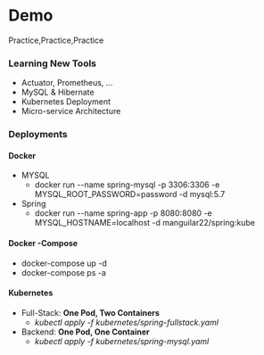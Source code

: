 # Demo 

Practice,Practice,Practice 

### Learning New Tools 
* Actuator, Prometheus, ... 
* MySQL & Hibernate 
* Kubernetes Deployment 
* Micro-service Architecture 

### Deployments 

#### Docker 
* MYSQL 
    * docker run --name spring-mysql -p 3306:3306 -e MYSQL_ROOT_PASSWORD=password -d mysql:5.7
* Spring
    * docker run --name spring-app -p 8080:8080 -e MYSQL_HOSTNAME=localhost -d manguilar22/spring:kube 

#### Docker -Compose 
* docker-compose up -d 
* docker-compose ps -a 

#### Kubernetes 
* Full-Stack: **One Pod, Two Containers** 
    * *kubectl apply -f kubernetes/spring-fullstack.yaml*
* Backend: **One Pod, One Container** 
    * *kubectl apply -f kubernetes/spring-mysql.yaml*    
